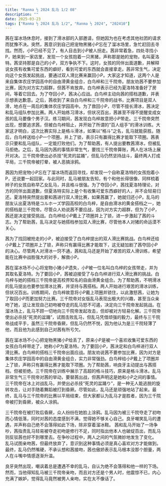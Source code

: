 ```yaml
---
title: "Ranma ½ 2024 乱马 1/2 08"
description: ""
date: 2025-03-23
tags: ["Ranma ½ 2024 乱马 1/2", "Ranma ½ 2024", "202410"]
---
```


茜在溜冰场休息时，接到了滑冰部的入部邀请，但她因为也在考虑其他社团的请求而犹豫不决。突然，茜意识到自己把宠物黑猪小P忘在了溜冰场里，急忙赶回去寻找。然而，小P已经不见了，有人目击到小P被人拐走。茜非常着急，四处寻找小P，她来到一家店里，发现一个女孩抱着一只黑猪，声称那是她的宠物，名叫夏洛特。茜坚持那是自己的小P，双方争执不下。这时，女孩的同伴出面道歉，并解释说女孩有收集可爱东西的癖好，看到可爱的东西就会直接拿走。茜非常生气，决定向这个女孩发起挑战，要通过双人滑比赛来赢回小P。大家这才知道，这两个人是来自集体农庄学园高中的自由滑黄金组合，白鸟梓和三千院帝。朋友劝茜不要参加比赛，因为对方实力超群，但茜不肯放弃。白鸟梓表示已经为夏洛特准备好了房间，等着它回去。为了夺回小P，茜决心应战。白鸟梓主动向茜的搭档道歉，并表示想表达歉意。之后，茜收到了来自白鸟梓和三千院帝的战书，比赛项目是双人滑，地点在一周后的集体农庄学园高中。为了救回小P，尽管不擅长滑冰，茜决定和乱马组队参加比赛。两人开始练习滑冰，但状况百出，茜甚至不得不提醒变成女孩的乱马要像个男子汉。练习期间，茜发现白鸟梓故意把小P带走。三千院帝突然出现，想要追求茜，但被白鸟梓阻止，并开始了所谓的“百人组手”的滑冰训练。大家这才明白，这次比赛实际上是格斗滑冰，如果以“格斗”之名，乱马就能获胜。随后，白鸟梓送给小P一个项圈，并上了锁，表示只有赢得比赛才能取下项圈。茜表示只要和乱马组队，一定能打败他们。为了帮助茜，有人提出要教茜滑冰，但被乱马拒绝。之后，乱马因为茜的事情非常生气，要找三千院帝算账，两人在冰场上展开对决。三千院帝使出必杀技“死灵的盆踊”，但乱马仍然坚持战斗，最终两人打成平局，三千院帝被打晕，被人恶搞涂鸦。

茜因为把宠物小P忘在了溜冰场而返回寻找，却发现一个自称夏洛特的女孩抱着小P，还说要一起回家。与此同时，乱马被朋友告知，有个和他长得很像、同样梳着辫子的女孩自称早乙女乱马，并且格斗很强。为了夺回小P，茜找夏洛特理论，对方的同伴出面道歉，但夏洛特实际上是个有收集可爱东西癖好的人，并不会轻易归还。夏洛特突然提出要和茜进行双人滑比赛，如果茜赢了，她就归还小P。乱马的朋友认出夏洛特是コルホーズ学园高校的白鸟梓，是自由滑冰的黄金搭档之一，她的搭档是三千院帝。尽管众人劝说茜不要应战，因为对方实力超群，但为了小P，茜还是决定接受挑战。白鸟梓给小P戴上了项圈并上了锁，进一步激起了茜的斗志。为了帮助茜，乱马决定与她搭档参加双人滑比赛，尽管他本人对猪的命运漠不关心。

茜为了找回被抢走的小P，被迫接受了白鸟梓提出的双人滑比赛挑战。白鸟梓还给小P戴上了项圈并上了锁，声称只有赢得比赛才能取下，这无疑加剧了茜夺回小P的决心。尽管两人对滑冰一窍不通，茜和乱马还是开始了艰苦的双人滑训练，希望能在比赛中战胜强大的对手，解救小P。

茜在溜冰场不小心将宠物小猪小P遗失，小P被一位名叫白鸟梓的女孩带走，并为其取名夏洛特。为了要回小P，茜被迫接受了与白鸟梓进行双人滑比赛的挑战。白鸟梓与她的搭档三千院帝是高校界知名的自由滑黄金组合。为了帮助茜，不明滑冰的乱马提出也要参加滑冰比赛，并坚持与茜搭档。两人开始进行艰苦的滑冰训练，但状况百出。训练期间，白鸟梓故意将小P戴上项圈并锁住，以此激怒茜，让她为了取回小P而更加努力比赛。三千院帝对女版乱马表现出极大的兴趣，甚至当众亲吻了她，这让发现自己初吻被夺走的乱马怒不可遏，决定向三千院帝发起挑战。在溜冰场上，乱马不顾一切地向三千院帝发起攻击，但却被对方轻易化解。三千院帝使出必杀技“死灵的盆踊”，试图击败乱马，但乱马凭借顽强的毅力，最终与三千院帝战成平手，虽然三千院帝昏厥，但乱马仍然不悦，因为他认为是三千院轻薄了他，而且他为此感到自己对茜有所亏欠。

茜在溜冰场不小心把宠物黑猪小P给丢了，原来小P是被一个喜欢收集可爱东西的女孩白鸟梓带走了，她称小P为夏洛特。为了要回小P，茜决定和白鸟梓进行双人滑比赛。白鸟梓的搭档三千院帝出面应战。朋友劝说茜不要参加比赛，因为对方是集体农庄学园高中的自由滑黄金组合，实力非常强劲。白鸟梓给小P戴上了项圈并上了锁，声称只有赢得比赛才能取下项圈。为了帮助茜，响良牙主动提出与茜搭档，但被拒绝。三千院帝在训练中展示了高超的格斗技巧，原来是格斗滑冰。乱马非常生气三千院帝对茜的举动，要替茜出战，但茜声明这是她和小P之间的事情。三千院帝在冰上对战乱马，并使出必杀技“死灵的盆踊り”，是一种无人能逃脱的旋转攻击，让对手随着舞蹈被打到昏厥。尽管如此，乱马还是顽强地站了起来。最终，乱马与三千院帝的比赛以平局结束，但大家都认为乱马才是胜者，因为三千院帝被打到昏厥，被众人涂鸦。

三千院帝在被打败后昏厥，众人纷纷在她脸上涂鸦。乱马因为被三千院夺走了初吻而心情低落，同时对茜的态度感到不满，觉得她不够关心自己。良牙嘲笑乱马的遭遇，并声称自己绝不会落得如此下场，除非穿着溜冰鞋。 茜和乱马开始了一场争吵，茜指责乱马轻易被夺走初吻是修行不足，同时指出他本人也破绽百出，而乱马则反驳茜也好不到哪里去。在争吵过程中，两人之间的气氛微妙地发生了变化。 乱马试图亲吻茜，但最终放弃了，意识到这种事情必须是真心喜欢对方才能做到。 最终，乱马仍然嘴硬，不承认想和茜接吻，茜也傲娇表示乱马根本没那个胆量，两人在斗嘴中情感逐渐升温。

良牙突然出现，嘲讽着总是遭遇不幸的乱马，自认为绝不会落得和他一样的下场。然而，当他得知乱马被三千院帝亲吻，而且对方还是个男人时，他震惊不已，内心充满了嫉妒，觉得乱马竟然被男人亲吻，实在太不像话了。